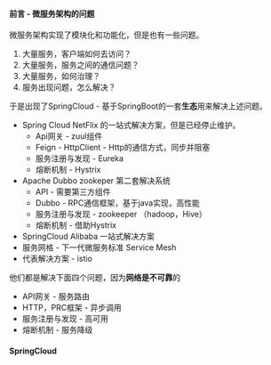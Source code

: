 #### 前言 - 微服务架构的问题
微服务架构实现了模块化和功能化，但是也有一些问题。
1. 大量服务，客户端如何去访问？
2. 大量服务，服务之间的通信问题？
3. 大量服务，如何治理？
4. 服务出现问题，怎么解决？  

于是出现了SpringCloud - 基于SpringBoot的一套**生态**用来解决上述问题。  
* Spring Cloud NetFlix 的一站式解决方案，但是已经停止维护。
    * Api网关 - zuul组件 
    * Feign - HttpClient - Http的通信方式，同步并阻塞
    * 服务注册与发现 - Eureka
    * 熔断机制 - Hystrix
* Apache Dubbo zookeper 第二套解决系统
    * API - 需要第三方组件
    * Dubbo - RPC通信框架，基于java实现，高性能
    * 服务注册与发现 - zookeeper （hadoop，Hive）
    * 熔断机制 - 借助Hystrix
* SpringCloud Alibaba 一站式解决方案
* 服务网格 - 下一代微服务标准 Service Mesh
* 代表解决方案 - istio

他们都是解决下面四个问题，因为**网络是不可靠**的
* API网关 - 服务路由
* HTTP，PRC框架 - 异步调用
* 服务注册与发现 - 高可用
* 熔断机制 - 服务降级

#### SpringCloud

